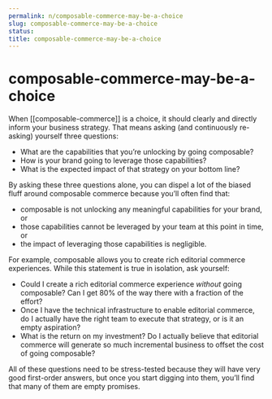 ```yaml
---
permalink: n/composable-commerce-may-be-a-choice
slug: composable-commerce-may-be-a-choice
status: 
title: composable-commerce-may-be-a-choice
---
```

# composable-commerce-may-be-a-choice

When [[composable-commerce]] is a choice, it should clearly and directly inform your business strategy. That means asking (and continuously re-asking) yourself three questions:

- What are the capabilities that you’re unlocking by going composable?
- How is your brand going to leverage those capabilities?
- What is the expected impact of that strategy on your bottom line?

By asking these three questions alone, you can dispel a lot of the biased fluff around composable commerce because you’ll often find that:

- composable is not unlocking any meaningful capabilities for your brand, or
- those capabilities cannot be leveraged by your team at this point in time, or
- the impact of leveraging those capabilities is negligible.

For example, composable allows you to create rich editorial commerce experiences. While this statement is true in isolation, ask yourself:

- Could I create a rich editorial commerce experience _without_ going composable? Can I get 80% of the way there with a fraction of the effort?
- Once I have the technical infrastructure to enable editorial commerce, do I actually have the right team to execute that strategy, or is it an empty aspiration?
- What is the return on my investment? Do I actually believe that editorial commerce will generate so much incremental business to offset the cost of going composable?

All of these questions need to be stress-tested because they will have very good first-order answers, but once you start digging into them, you’ll find that many of them are empty promises.

